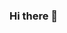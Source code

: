 ### Hi there 👋

<!--
**Herickwill/Herickwill** is a ✨ _special_ ✨ repository because its `README.md` (this file) appears on your GitHub profile.

[![Readme Card](https://github-readme-stats.vercel.app/api/pin/?username=herickwill&repo=github-readme-stats)](https://github.com/anuraghazra/github-readme-stats)

